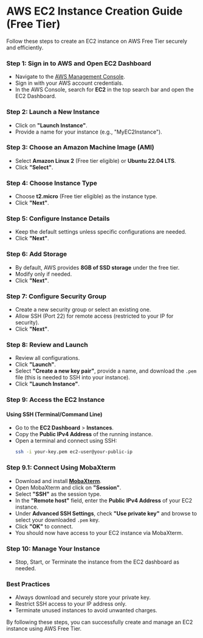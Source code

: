 # **AWS EC2 Instance Creation Guide (Free Tier)**

Follow these steps to create an EC2 instance on AWS Free Tier securely and efficiently.

### **Step 1: Sign in to AWS and Open EC2 Dashboard**
- Navigate to the [AWS Management Console](https://aws.amazon.com/console/).
- Sign in with your AWS account credentials.
- In the AWS Console, search for **EC2** in the top search bar and open the EC2 Dashboard.

### **Step 2: Launch a New Instance**
- Click on **"Launch Instance"**.
- Provide a name for your instance (e.g., "MyEC2Instance").

### **Step 3: Choose an Amazon Machine Image (AMI)**
- Select **Amazon Linux 2** (Free tier eligible) or **Ubuntu 22.04 LTS**.
- Click **"Select"**.

### **Step 4: Choose Instance Type**
- Choose **t2.micro** (Free tier eligible) as the instance type.
- Click **"Next"**.

### **Step 5: Configure Instance Details**
- Keep the default settings unless specific configurations are needed.
- Click **"Next"**.

### **Step 6: Add Storage**
- By default, AWS provides **8GB of SSD storage** under the free tier.
- Modify only if needed.
- Click **"Next"**.

### **Step 7: Configure Security Group**
- Create a new security group or select an existing one.
- Allow SSH (Port 22) for remote access (restricted to your IP for security).
- Click **"Next"**.

### **Step 8: Review and Launch**
- Review all configurations.
- Click **"Launch"**.
- Select **"Create a new key pair"**, provide a name, and download the `.pem` file (this is needed to SSH into your instance).
- Click **"Launch Instance"**.

### **Step 9: Access the EC2 Instance**

#### **Using SSH (Terminal/Command Line)**
- Go to the **EC2 Dashboard** > **Instances**.
- Copy the **Public IPv4 Address** of the running instance.
- Open a terminal and connect using SSH:
  ```bash
  ssh -i your-key.pem ec2-user@your-public-ip
  ```

### **Step 9.1: Connect Using MobaXterm**

- Download and install **[MobaXterm](https://mobaxterm.mobatek.net/)**.
- Open MobaXterm and click on **"Session"**.
- Select **"SSH"** as the session type.
- In the **"Remote host"** field, enter the **Public IPv4 Address** of your EC2 instance.
- Under **Advanced SSH Settings**, check **"Use private key"** and browse to select your downloaded `.pem` key.
- Click **"OK"** to connect.
- You should now have access to your EC2 instance via MobaXterm.

### **Step 10: Manage Your Instance**
- Stop, Start, or Terminate the instance from the EC2 dashboard as needed.

### **Best Practices**
- Always download and securely store your private key.
- Restrict SSH access to your IP address only.
- Terminate unused instances to avoid unwanted charges.

By following these steps, you can successfully create and manage an EC2 instance using AWS Free Tier.

